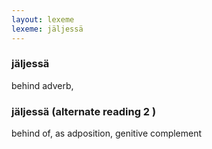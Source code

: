 ```yaml
---
layout: lexeme
lexeme: jäljessä
---
```


###  jäljessä 
behind adverb,


###  jäljessä  (alternate reading 2 )

behind of, as adposition, genitive complement

